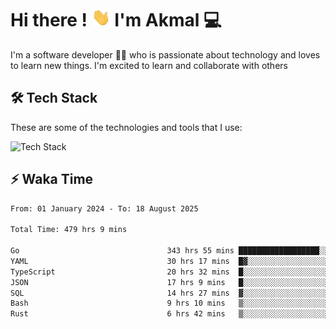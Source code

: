 # Hi there ! <img src="https://github.com/ABSphreak/ABSphreak/blob/master/gifs/Hi.gif" width="30"> I'm Akmal  💻

I'm a software developer 👨‍💻 who is passionate about technology and loves to learn new things. I'm excited to learn and collaborate with others

## 🛠️ Tech Stack

These are some of the technologies and tools that I use:

![Tech Stack](https://skillicons.dev/icons?i=typescript,nodejs,javascript,express,nest,sequelize,go,rabbitmq,python,solidity,react,vue,next,nuxtjs,webpack,vite,tailwindcss,bootstrap,css,scss,html,vercel,firebase,heroku,netlify,docker,postgresql,mongodb,redis,mysql,graphql,git,github,gitlab,vscode,figma,postman,pytorch,tensorflow,bash)

## ⚡ Waka Time
<!--START_SECTION:waka-->

```txt
From: 01 January 2024 - To: 18 August 2025

Total Time: 479 hrs 9 mins

Go                                 343 hrs 55 mins ██████████████████░░░░░░░   71.78 %
YAML                               30 hrs 17 mins  █▓░░░░░░░░░░░░░░░░░░░░░░░   06.32 %
TypeScript                         20 hrs 32 mins  █░░░░░░░░░░░░░░░░░░░░░░░░   04.29 %
JSON                               17 hrs 9 mins   █░░░░░░░░░░░░░░░░░░░░░░░░   03.58 %
SQL                                14 hrs 27 mins  ▓░░░░░░░░░░░░░░░░░░░░░░░░   03.02 %
Bash                               9 hrs 10 mins   ▒░░░░░░░░░░░░░░░░░░░░░░░░   01.91 %
Rust                               6 hrs 42 mins   ▒░░░░░░░░░░░░░░░░░░░░░░░░   01.40 %
```

<!--END_SECTION:waka-->


